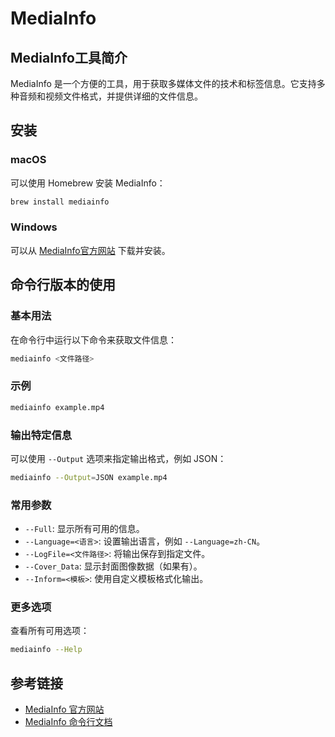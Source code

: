 ﻿# MediaInfo
## MediaInfo工具简介

MediaInfo 是一个方便的工具，用于获取多媒体文件的技术和标签信息。它支持多种音频和视频文件格式，并提供详细的文件信息。

## 安装

### macOS
可以使用 Homebrew 安装 MediaInfo：
```sh
brew install mediainfo
```

### Windows
可以从 [MediaInfo官方网站](https://mediaarea.net/en/MediaInfo/Download) 下载并安装。

## 命令行版本的使用

### 基本用法
在命令行中运行以下命令来获取文件信息：
```sh
mediainfo <文件路径>
```

### 示例
```sh
mediainfo example.mp4
```

### 输出特定信息
可以使用 `--Output` 选项来指定输出格式，例如 JSON：
```sh
mediainfo --Output=JSON example.mp4
```

### 常用参数
- `--Full`: 显示所有可用的信息。
- `--Language=<语言>`: 设置输出语言，例如 `--Language=zh-CN`。
- `--LogFile=<文件路径>`: 将输出保存到指定文件。
- `--Cover_Data`: 显示封面图像数据（如果有）。
- `--Inform=<模板>`: 使用自定义模板格式化输出。

### 更多选项
查看所有可用选项：
```sh
mediainfo --Help
```

## 参考链接
- [MediaInfo 官方网站](https://mediaarea.net/en/MediaInfo)
- [MediaInfo 命令行文档](https://mediaarea.net/en/MediaInfo/Support/CommandLine)
